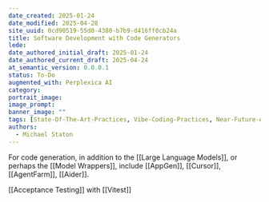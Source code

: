 ```yaml
---
date_created: 2025-01-24
date_modified: 2025-04-28
site_uuid: 0cd90519-55d0-4380-b7b9-d416ff0cb24a
title: Software Development with Code Generators
lede: 
date_authored_initial_draft: 2025-01-24
date_authored_current_draft: 2025-04-24
at_semantic_version: 0.0.0.1
status: To-Do
augmented_with: Perplexica AI
category: 
portrait_image: 
image_prompt: 
banner_image: ""
tags: [State-Of-The-Art-Practices, Vibe-Coding-Practices, Near-Future-Anticipation]
authors:
  - Michael Staton
---
```


For code generation, in addition to the [[Large Language Models]], or perhaps the [[Model Wrappers]], include [[AppGen]], [[Cursor]], [[AgentFarm]], [[Aider]]. 

[[Acceptance Testing]] with [[Vitest]]
